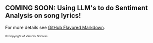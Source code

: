 ## COMING SOON: Using LLM's to do Sentiment Analysis on song lyrics! 



For more details see [GitHub Flavored Markdown](https://guides.github.com/features/mastering-markdown/).


<p style="font-size:9px"> © Copyright of Varshini Srinivas </p>
